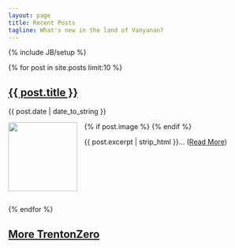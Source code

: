 ```yaml
---
layout: page
title: Recent Posts 
tagline: What's new in the land of Vanyanan?
---
```

{% include JB/setup %}

<div class="post-section">
{% for post in site.posts limit:10 %}
<h2 class="post-title"><a href="{{ post.url }}">{{ post.title }}</a></h2>
<p class="post-meta">{{ post.date | date_to_string }}</p>
<p>

{% if post.image %}
<img style="width:10em;float:left;margin-right:1em;margin-bottom:1em" src="{{ post.image }}"/>
{% endif %}

</p>
<p class="post-excerpt">{{ post.excerpt | strip_html }}&hellip; (<a href="{{ post.url }}">Read More</a>)</p>

<!-- this clear:both forces the next post to be below the floating image, if the image is taller than the current post -->
<div style="clear:both">
</div>

{% endfor %}
</div> 


<h2><a style="margin-top:5em" href="/archive.html"> More TrentonZero</a></h2>

